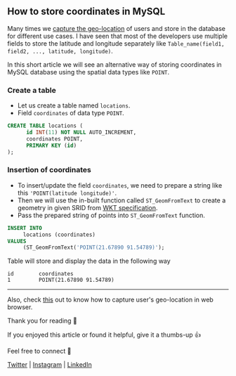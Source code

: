 ## How to store coordinates in MySQL

Many times we [capture the geo-location](https://blog.bibekkakati.me/track-users-location-on-your-website) of users and store in the database for different use cases.
I have seen that most of the developers use multiple fields to store the latitude and longitude separately like
`Table_name(field1, field2, ..., latitude, longitude)`.

In this short article we will see an alternative way of storing coordinates in MySQL database using the spatial data types like `POINT`.

### Create a table

- Let us create a table named `locations`.
- Field `coordinates` of data type `POINT`.

```sql
CREATE TABLE locations (
      id INT(11) NOT NULL AUTO_INCREMENT,
      coordinates POINT,
      PRIMARY KEY (id)
);
``` 

### Insertion of coordinates
- To insert/update the field `coordinates`, we need to prepare a string like this
`'POINT(latitude longitude)'`.
- Then we will use the in-built function called `ST_GeomFromText` to create a geometry in given SRID from [WKT specification](https://dev.mysql.com/doc/refman/8.0/en/gis-wkt-functions.html).
- Pass the prepared string of points into `ST_GeomFromText` function.

```sql
INSERT INTO 
     locations (coordinates) 
VALUES 
     (ST_GeomFromText('POINT(21.67890 91.54789)');
```
Table will store and display the data in the following way

```
id        coordinates
1         POINT(21.67890 91.54789)
```

---

Also, check [this](https://blog.bibekkakati.me/track-users-location-on-your-website) out to know how to capture user's geo-location in web browser.


Thank you for reading 🙏

If you enjoyed this article or found it helpful, give it a thumbs-up 👍

Feel free to connect 👋

[Twitter](https://twitter.com/kakatibibek) | [Instagram](https://instagram.com/bibekkakati) | [LinkedIn](https://linkedin.com/in/bibekkakati)